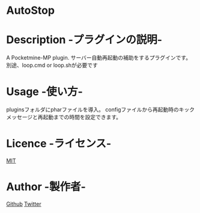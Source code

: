 
# AutoStop

# Description -プラグインの説明-
A Pocketmine-MP plugin.
サーバー自動再起動の補助をするプラグインです。
別途、loop.cmd or loop.shが必要です

# Usage -使い方-
pluginsフォルダにpharファイルを導入。
configファイルから再起動時のキックメッセージと再起動までの時間を設定できます。

# Licence -ライセンス-
[MIT](https://github.com/tcnksm/tool/blob/master/LICENCE)

# Author -製作者-
[Github](https://github.com/shoki-3738)
[Twitter](https://twitter.com/Noi_noel2647)
